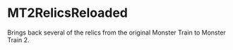 # MT2RelicsReloaded
Brings back several of the relics from the original Monster Train to Monster Train 2.
